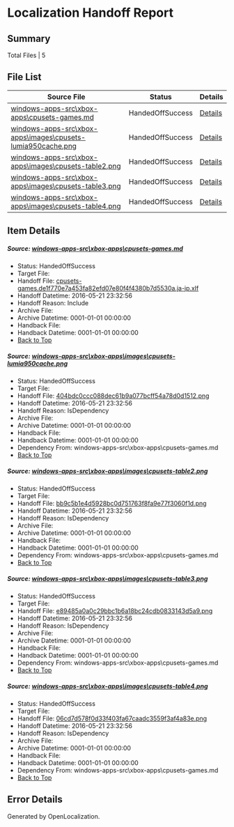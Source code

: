 # <a name='report-top'></a> Localization Handoff Report

## Summary
 Total Files | 5

## File List
 Source File | Status | Details 
 ----------- | ------ | ------- 
 [windows-apps-src\xbox-apps\cpusets-games.md](https://github.com/Microsoft/windows-apps/blob/be95626fedd29edd68571daca2b37d25d4c135f2/windows-apps-src/xbox-apps/cpusets-games.md) | HandedOffSuccess | [Details](#73fef7eac1932a9b338499844b22a38fbc81b8113815)
 [windows-apps-src\xbox-apps\images\cpusets-lumia950cache.png](https://github.com/Microsoft/windows-apps/blob/e95a3858dbcf23802bc87bab6783298359ac9610/windows-apps-src/xbox-apps/images/cpusets-lumia950cache.png) | HandedOffSuccess | [Details](#404bdc0ccc088dec61b9a077bcff54a78d0d15123832)
 [windows-apps-src\xbox-apps\images\cpusets-table2.png](https://github.com/Microsoft/windows-apps/blob/e95a3858dbcf23802bc87bab6783298359ac9610/windows-apps-src/xbox-apps/images/cpusets-table2.png) | HandedOffSuccess | [Details](#bb9c5b1e4d5928bc0d751763f8fa9e77f3060f1d3833)
 [windows-apps-src\xbox-apps\images\cpusets-table3.png](https://github.com/Microsoft/windows-apps/blob/e95a3858dbcf23802bc87bab6783298359ac9610/windows-apps-src/xbox-apps/images/cpusets-table3.png) | HandedOffSuccess | [Details](#e89485a0a0c29bbc1b6a18bc24cdb0833143d5a93834)
 [windows-apps-src\xbox-apps\images\cpusets-table4.png](https://github.com/Microsoft/windows-apps/blob/e95a3858dbcf23802bc87bab6783298359ac9610/windows-apps-src/xbox-apps/images/cpusets-table4.png) | HandedOffSuccess | [Details](#06cd7d578f0d33f403fa67caadc3559f3af4a83e3835)

## Item Details
##### <a name='73fef7eac1932a9b338499844b22a38fbc81b8113815'></a> Source: [windows-apps-src\xbox-apps\cpusets-games.md](https://github.com/Microsoft/windows-apps/blob/be95626fedd29edd68571daca2b37d25d4c135f2/windows-apps-src/xbox-apps/cpusets-games.md)
* Status: HandedOffSuccess
* Target File: 
* Handoff File: [cpusets-games.de1f770e7a453fa82efd07e80f4f4380b7d5530a.ja-jp.xlf](https://github.com/Microsoft/WDG.handoff/blob/4d8ca436b7cd73464e34779af11a3405a60944ef/ol-handoff/Microsoft/windows-apps.ja-jp/master/cpusets-games.de1f770e7a453fa82efd07e80f4f4380b7d5530a.ja-jp.xlf)
* Handoff Datetime: 2016-05-21 23:32:56
* Handoff Reason: Include
* Archive File: 
* Archive Datetime: 0001-01-01 00:00:00
* Handback File: 
* Handback Datetime: 0001-01-01 00:00:00
* [Back to Top](#report-top)

##### <a name='404bdc0ccc088dec61b9a077bcff54a78d0d15123832'></a> Source: [windows-apps-src\xbox-apps\images\cpusets-lumia950cache.png](https://github.com/Microsoft/windows-apps/blob/e95a3858dbcf23802bc87bab6783298359ac9610/windows-apps-src/xbox-apps/images/cpusets-lumia950cache.png)
* Status: HandedOffSuccess
* Target File: 
* Handoff File: [404bdc0ccc088dec61b9a077bcff54a78d0d1512.png](https://github.com/Microsoft/WDG.handoff/blob/4d8ca436b7cd73464e34779af11a3405a60944ef/ol-handoff/Microsoft/windows-apps.ja-jp/master/404bdc0ccc088dec61b9a077bcff54a78d0d1512.png)
* Handoff Datetime: 2016-05-21 23:32:56
* Handoff Reason: IsDependency
* Archive File: 
* Archive Datetime: 0001-01-01 00:00:00
* Handback File: 
* Handback Datetime: 0001-01-01 00:00:00
* Dependency From: windows-apps-src\xbox-apps\cpusets-games.md
* [Back to Top](#report-top)

##### <a name='bb9c5b1e4d5928bc0d751763f8fa9e77f3060f1d3833'></a> Source: [windows-apps-src\xbox-apps\images\cpusets-table2.png](https://github.com/Microsoft/windows-apps/blob/e95a3858dbcf23802bc87bab6783298359ac9610/windows-apps-src/xbox-apps/images/cpusets-table2.png)
* Status: HandedOffSuccess
* Target File: 
* Handoff File: [bb9c5b1e4d5928bc0d751763f8fa9e77f3060f1d.png](https://github.com/Microsoft/WDG.handoff/blob/4d8ca436b7cd73464e34779af11a3405a60944ef/ol-handoff/Microsoft/windows-apps.ja-jp/master/bb9c5b1e4d5928bc0d751763f8fa9e77f3060f1d.png)
* Handoff Datetime: 2016-05-21 23:32:56
* Handoff Reason: IsDependency
* Archive File: 
* Archive Datetime: 0001-01-01 00:00:00
* Handback File: 
* Handback Datetime: 0001-01-01 00:00:00
* Dependency From: windows-apps-src\xbox-apps\cpusets-games.md
* [Back to Top](#report-top)

##### <a name='e89485a0a0c29bbc1b6a18bc24cdb0833143d5a93834'></a> Source: [windows-apps-src\xbox-apps\images\cpusets-table3.png](https://github.com/Microsoft/windows-apps/blob/e95a3858dbcf23802bc87bab6783298359ac9610/windows-apps-src/xbox-apps/images/cpusets-table3.png)
* Status: HandedOffSuccess
* Target File: 
* Handoff File: [e89485a0a0c29bbc1b6a18bc24cdb0833143d5a9.png](https://github.com/Microsoft/WDG.handoff/blob/4d8ca436b7cd73464e34779af11a3405a60944ef/ol-handoff/Microsoft/windows-apps.ja-jp/master/e89485a0a0c29bbc1b6a18bc24cdb0833143d5a9.png)
* Handoff Datetime: 2016-05-21 23:32:56
* Handoff Reason: IsDependency
* Archive File: 
* Archive Datetime: 0001-01-01 00:00:00
* Handback File: 
* Handback Datetime: 0001-01-01 00:00:00
* Dependency From: windows-apps-src\xbox-apps\cpusets-games.md
* [Back to Top](#report-top)

##### <a name='06cd7d578f0d33f403fa67caadc3559f3af4a83e3835'></a> Source: [windows-apps-src\xbox-apps\images\cpusets-table4.png](https://github.com/Microsoft/windows-apps/blob/e95a3858dbcf23802bc87bab6783298359ac9610/windows-apps-src/xbox-apps/images/cpusets-table4.png)
* Status: HandedOffSuccess
* Target File: 
* Handoff File: [06cd7d578f0d33f403fa67caadc3559f3af4a83e.png](https://github.com/Microsoft/WDG.handoff/blob/4d8ca436b7cd73464e34779af11a3405a60944ef/ol-handoff/Microsoft/windows-apps.ja-jp/master/06cd7d578f0d33f403fa67caadc3559f3af4a83e.png)
* Handoff Datetime: 2016-05-21 23:32:56
* Handoff Reason: IsDependency
* Archive File: 
* Archive Datetime: 0001-01-01 00:00:00
* Handback File: 
* Handback Datetime: 0001-01-01 00:00:00
* Dependency From: windows-apps-src\xbox-apps\cpusets-games.md
* [Back to Top](#report-top)


## Error Details

Generated by OpenLocalization.
